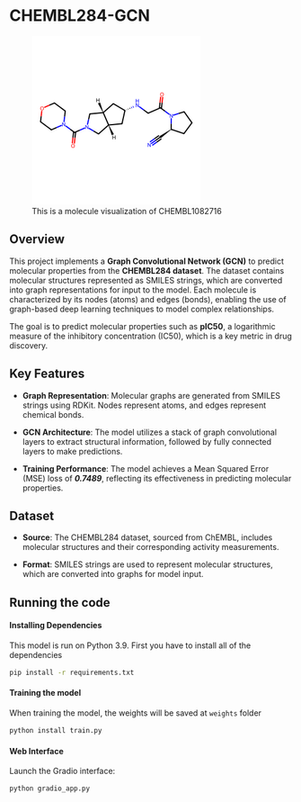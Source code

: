 # CHEMBL284-GCN

<!-- ![CHEMBL1082716](images/CHEMBL1082716.png "This is a molecule visualization of CHEMBL1082716") -->
<figure>
  <img
  src="images/CHEMBL1082716.png"
  alt="CHEMBL1082716.">
  <figcaption>This is a molecule visualization of CHEMBL1082716</figcaption>
</figure>

## Overview

This project implements a **Graph Convolutional Network (GCN)** to predict molecular properties from the **CHEMBL284 dataset**. The dataset contains molecular structures represented as SMILES strings, which are converted into graph representations for input to the model. Each molecule is characterized by its nodes (atoms) and edges (bonds), enabling the use of graph-based deep learning techniques to model complex relationships.

The goal is to predict molecular properties such as **pIC50**, a logarithmic measure of the inhibitory concentration (IC50), which is a key metric in drug discovery.


## Key Features

- **Graph Representation**: Molecular graphs are generated from SMILES strings using RDKit. Nodes represent atoms, and edges represent chemical bonds.
- **GCN Architecture**: The model utilizes a stack of graph convolutional layers to extract structural information, followed by fully connected layers to make predictions.

- **Training Performance**: The model achieves a Mean Squared Error (MSE) loss of ***0.7489***, reflecting its effectiveness in predicting molecular properties.

## Dataset
- **Source**: The CHEMBL284 dataset, sourced from ChEMBL, includes molecular structures and their corresponding activity measurements.

- **Format**: SMILES strings are used to represent molecular structures, which are converted into graphs for model input.

## Running the code

#### Installing Dependencies
This model is run on Python 3.9. First you have to install all of the dependencies

```bash
pip install -r requirements.txt
```
#### Training the model 
When training the model, the weights will be saved at `weights` folder

```bash 
python install train.py
```

#### Web Interface
Launch the Gradio interface:

```bash
python gradio_app.py
```
